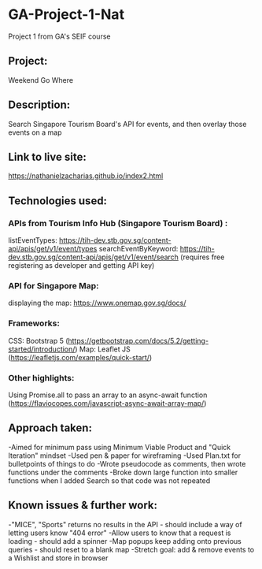 # GA-Project-1-Nat
Project 1 from GA's SEIF course

## Project: 
Weekend Go Where

## Description:
Search Singapore Tourism Board's API for events, and then overlay those events on a map

## Link to live site:
https://nathanielzacharias.github.io/index2.html

## Technologies used:
### APIs from Tourism Info Hub (Singapore Tourism Board) :  
listEventTypes: https://tih-dev.stb.gov.sg/content-api/apis/get/v1/event/types
searchEventByKeyword: https://tih-dev.stb.gov.sg/content-api/apis/get/v1/event/search
(requires free registering as developer and getting API key)

### API for Singapore Map:
displaying the map: https://www.onemap.gov.sg/docs/

### Frameworks: 
CSS: Bootstrap 5 (https://getbootstrap.com/docs/5.2/getting-started/introduction/)
Map: Leaflet JS (https://leafletjs.com/examples/quick-start/)

### Other highlights:
Using Promise.all to pass an array to an async-await function (https://flaviocopes.com/javascript-async-await-array-map/) 

## Approach taken:
-Aimed for minimum pass using Minimum Viable Product and "Quick Iteration" mindset 
-Used pen & paper for wireframing
-Used Plan.txt for bulletpoints of things to do
-Wrote pseudocode as comments, then wrote functions under the comments
-Broke down large function into smaller functions when I added Search so that code was not repeated 

## Known issues & further work:
-"MICE", "Sports" returns no results in the API - should include a way of letting users know "404 error"
-Allow users to know that a request is loading - should add a spinner
-Map popups keep adding onto previous queries - should reset to a blank map
-Stretch goal: add & remove events to a Wishlist and store in browser 
